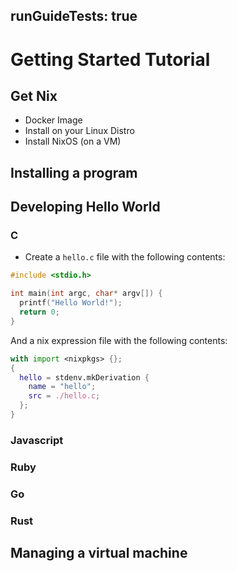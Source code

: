 runGuideTests: true
---

# Getting Started Tutorial

## Get Nix
- Docker Image
- Install on your Linux Distro
- Install NixOS (on a VM)

## Installing a program

## Developing Hello World

### C
<!-- start-test "hello world c" -->
- Create a `hello.c` file with the following contents:

<!-- write-file "hello.c" -->
```c
#include <stdio.h>

int main(int argc, char* argv[]) {
  printf("Hello World!");
  return 0;
}
```

And a nix expression file with the following contents:

<!-- write-file "hello.nix" -->
```nix
with import <nixpkgs> {};
{
  hello = stdenv.mkDerivation {
    name = "hello";
    src = ./hello.c;
  };
}
```

<!-- test
echo $NIX_PATH
nix-env -qa
nix-env -i neovim
-->

<!-- end-test "hello world c" -->

### Javascript
### Ruby
### Go
### Rust

## Managing a virtual machine
